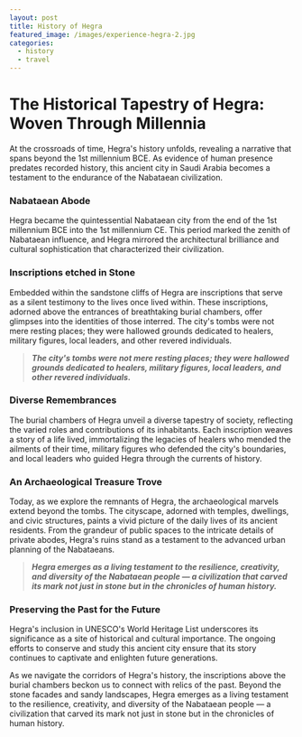 ```yaml
---
layout: post
title: History of Hegra
featured_image: /images/experience-hegra-2.jpg
categories:
  - history
  - travel
---
```

# **The Historical Tapestry of Hegra: Woven Through Millennia**

At the crossroads of time, Hegra's history unfolds, revealing a narrative that spans beyond the 1st millennium BCE. As evidence of human presence predates recorded history, this ancient city in Saudi Arabia becomes a testament to the endurance of the Nabataean civilization.

### **Nabataean Abode**

Hegra became the quintessential Nabataean city from the end of the 1st millennium BCE into the 1st millennium CE. This period marked the zenith of Nabataean influence, and Hegra mirrored the architectural brilliance and cultural sophistication that characterized their civilization.

### **Inscriptions etched in Stone**

Embedded within the sandstone cliffs of Hegra are inscriptions that serve as a silent testimony to the lives once lived within. These inscriptions, adorned above the entrances of breathtaking burial chambers, offer glimpses into the identities of those interred. The city's tombs were not mere resting places; they were hallowed grounds dedicated to healers, military figures, local leaders, and other revered individuals.

> ***The city's tombs were not mere resting places; they were hallowed grounds dedicated to healers, military figures, local leaders, and other revered individuals.***

### **Diverse Remembrances**

The burial chambers of Hegra unveil a diverse tapestry of society, reflecting the varied roles and contributions of its inhabitants. Each inscription weaves a story of a life lived, immortalizing the legacies of healers who mended the ailments of their time, military figures who defended the city's boundaries, and local leaders who guided Hegra through the currents of history.

### **An Archaeological Treasure Trove**

Today, as we explore the remnants of Hegra, the archaeological marvels extend beyond the tombs. The cityscape, adorned with temples, dwellings, and civic structures, paints a vivid picture of the daily lives of its ancient residents. From the grandeur of public spaces to the intricate details of private abodes, Hegra's ruins stand as a testament to the advanced urban planning of the Nabataeans.

> ***Hegra emerges as a living testament to the resilience, creativity, and diversity of the Nabataean people — a civilization that carved its mark not just in stone but in the chronicles of human history.***

### **Preserving the Past for the Future**

Hegra's inclusion in UNESCO's World Heritage List underscores its significance as a site of historical and cultural importance. The ongoing efforts to conserve and study this ancient city ensure that its story continues to captivate and enlighten future generations.

As we navigate the corridors of Hegra's history, the inscriptions above the burial chambers beckon us to connect with relics of the past. Beyond the stone facades and sandy landscapes, Hegra emerges as a living testament to the resilience, creativity, and diversity of the Nabataean people — a civilization that carved its mark not just in stone but in the chronicles of human history.